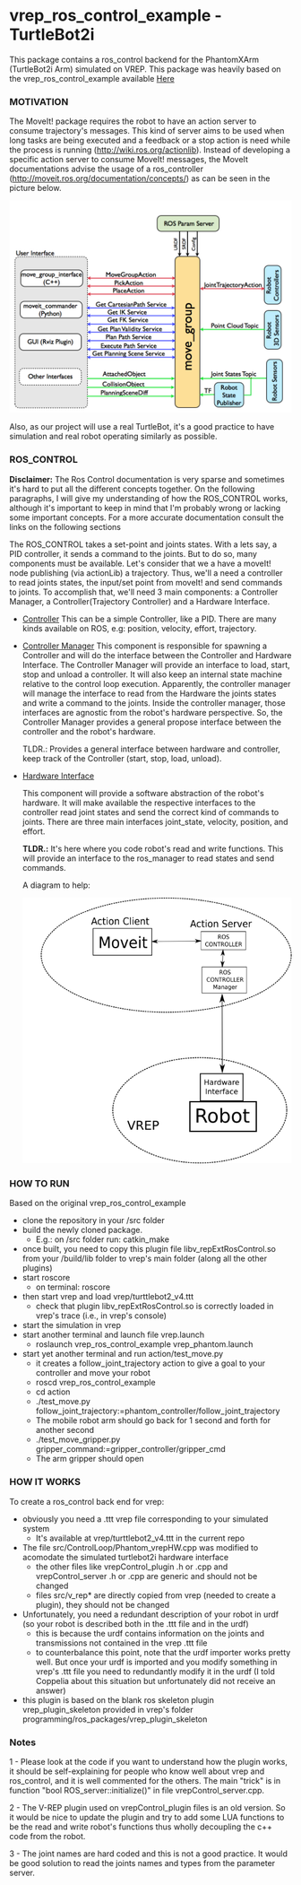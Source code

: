 vrep\_ros\_control\_example - TurtleBot2i
======================================

This package contains a ros\_control backend for the PhantomXArm (TurtleBot2i Arm) simulated on VREP. This package was heavily based on the vrep\_ros\_control\_example available [Here](https://github.com/ros-controls/ros\_control)

### MOTIVATION ###

   The MoveIt! package requires the robot to have an action server to consume trajectory's messages. This kind of server aims to be used when long tasks are being executed and a feedback or a stop action is need while the process is running (http://wiki.ros.org/actionlib). Instead of developing a specific action server to consume MoveIt! messages, the MoveIt documentations advise the usage of a ros_controller (http://moveit.ros.org/documentation/concepts/) as can be seen in the picture below.

   ![alt_text](doc/imgs/moveit.jpg)

   Also, as our project will use a real TurtleBot, it's a good practice to have simulation and real robot operating similarly as possible. 

### ROS_CONTROL ###

   **Disclaimer:** The Ros Control documentation is very sparse and sometimes it's hard to put all the different concepts together. On the following paragraphs, I will give my understanding of how the ROS\_CONTROL works, although it's important to keep in mind that I'm probably wrong or lacking some important concepts. For a more accurate documentation consult the links on the following sections

   The ROS\_CONTROL takes a set-point and joints states. With a lets say, a PID controller, it sends a command to the joints. But to do so, many components must be available.
   Let's consider that we a have a moveIt! node publishing (via actionLib) a trajectory. Thus, we'll a need a controller to read joints states, the input/set point from moveIt! and send commands to joints. To accomplish that, we'll need 3 main components: a Controller Manager, a Controller(Trajectory Controller) and a Hardware Interface.

   * [Controller](http://wiki.ros.org/ros_controllers)
     This can be a simple Controller, like a PID. There are many kinds available on ROS, e.g: position, velocity, effort, trajectory.

   * [Controller Manager](http://wiki.ros.org/controller_manager)
     This component is responsible for spawning a Controller and will do the interface between the Controller and Hardware Interface.
     The Controller Manager will provide an interface to load, start, stop and unload a controller. It will also keep an internal state machine relative to the control loop execution.
     Apparently, the controller manager will manage the interface to read from the Hardware the joints states and write a command to the joints. Inside the controller manager, those interfaces are agnostic from the robot's hardware perspective. So, the Controller Manager provides a general propose interface between the controller and the robot's hardware.

     TLDR.: Provides a general interface between hardware and controller, keep track of the Controller (start, stop, load, unload).

   * [Hardware Interface](https://github.com/ros-controls/ros_control/wiki/hardware_interface)
     
     This component will provide a software abstraction of the robot's hardware. It will make available the respective interfaces to the controller read joint states and send the correct kind of commands to joints. There are three main interfaces joint\_state, velocity, position, and effort.

     **TLDR.:** It's here where you code robot's read and write functions. This will provide an interface to the ros_manager to read states and send commands.

     A diagram to help:

     ![alt text](doc/imgs/how_works.png)

### HOW TO RUN ###
   Based on the original vrep\_ros\_control\_example
   
   * clone the repository in your <workspace>/src folder
   * build the newly cloned package.
     * E.g.: on <workspace>/src folder run: catkin\_make
   * once built, you need to copy this plugin file libv\_repExtRosControl.so from your <workspace>/build/lib folder to vrep's main folder (along all the other plugins)
   * start roscore
      - on terminal: roscore
   * then start vrep and load vrep/turttlebot2_v4.ttt
      - check that plugin libv\_repExtRosControl.so is correctly loaded in vrep's trace (i.e., in vrep's console)
   * start the simulation in vrep
   * start another terminal and launch file vrep.launch
      - roslaunch vrep\_ros\_control\_example vrep\_phantom.launch
   * start yet another terminal and run action/test_move.py
      - it creates a follow\_joint\_trajectory action to give a goal to your controller and move your robot
      - roscd vrep\_ros\_control\_example
      - cd action
      - ./test\_move.py follow\_joint\_trajectory:=phantom\_controller/follow_joint_trajectory
      - The mobile robot arm should go back for 1 second and forth for another second
      - ./test\_move\_gripper.py gripper\_command:=gripper\_controller/gripper_cmd
      - The arm gripper should open

### HOW IT WORKS ###

To create a ros\_control back end for vrep:

   * obviously you need a .ttt vrep file corresponding to your simulated system
      - It's available at vrep/turttlebot2\_v4.ttt in the current repo
   * The file src/ControlLoop/Phantom\_vrepHW.cpp was modified to acomodate the simulated turtlebot2i hardware interface
      - the other files like vrepControl\_plugin .h or .cpp and vrepControl\_server .h or .cpp are generic and should not be changed
      - files src/v\_rep\* are directly copied from vrep (needed to create a plugin), they should not be changed
   * Unfortunately, you need a redundant description of your robot in urdf (so your robot is described both in the .ttt file and in the urdf)
      - this is because the urdf contains information on the joints and transmissions not contained in the vrep .ttt file
      - to counterbalance this point, note that the urdf importer works pretty well. But once your urdf is imported and you modify something in vrep's .ttt file you need to redundantly modify it in the urdf (I told Coppelia about this situation but unfortunately did not receive an answer)
   * this plugin is based on the blank ros skeleton plugin vrep\_plugin\_skeleton provided in vrep's folder programming/ros\_packages/vrep\_plugin\_skeleton


### Notes ###

1 - Please look at the code if you want to understand how the plugin works, it should be self-explaining for people who know well about vrep and ros\_control, and it is well commented for the others. The main "trick" is in function "bool ROS\_server::initialize()" in file vrepControl\_server.cpp.

2 - The V-REP plugin used on vrepControl\_plugin files is an old version. So it would be nice to update the plugin and try to add some LUA functions to be the read and write robot's functions thus wholly decoupling the c++ code from the robot.

3 - The joint names are hard coded and this is not a good practice. It would be good solution to read the joints names and types from the parameter server.
